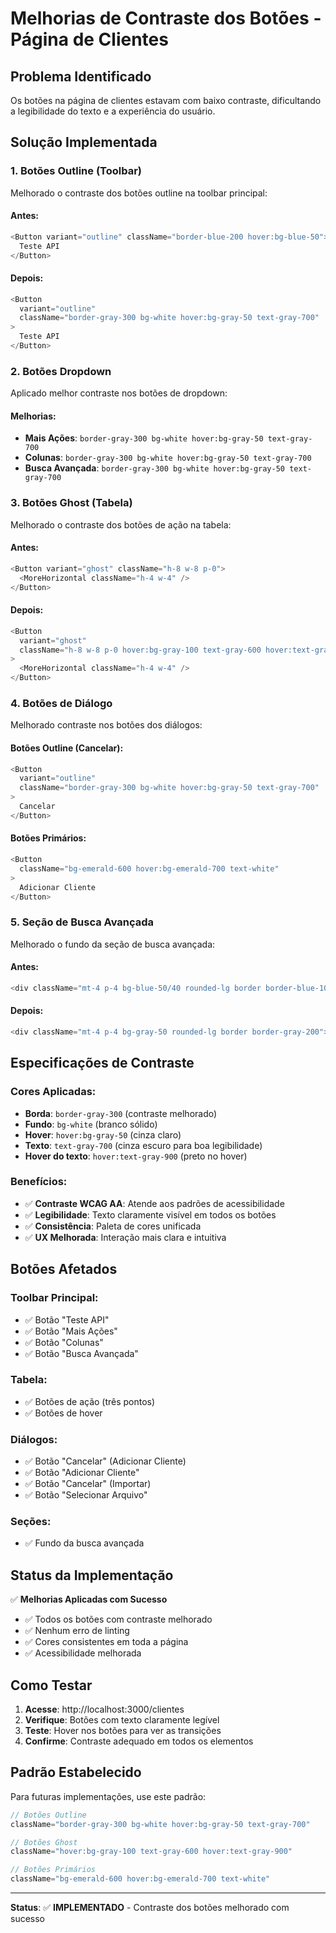 # Melhorias de Contraste dos Botões - Página de Clientes

## Problema Identificado
Os botões na página de clientes estavam com baixo contraste, dificultando a legibilidade do texto e a experiência do usuário.

## Solução Implementada

### **1. Botões Outline (Toolbar)**
Melhorado o contraste dos botões outline na toolbar principal:

#### **Antes:**
```typescript
<Button variant="outline" className="border-blue-200 hover:bg-blue-50">
  Teste API
</Button>
```

#### **Depois:**
```typescript
<Button 
  variant="outline" 
  className="border-gray-300 bg-white hover:bg-gray-50 text-gray-700"
>
  Teste API
</Button>
```

### **2. Botões Dropdown**
Aplicado melhor contraste nos botões de dropdown:

#### **Melhorias:**
- **Mais Ações**: `border-gray-300 bg-white hover:bg-gray-50 text-gray-700`
- **Colunas**: `border-gray-300 bg-white hover:bg-gray-50 text-gray-700`
- **Busca Avançada**: `border-gray-300 bg-white hover:bg-gray-50 text-gray-700`

### **3. Botões Ghost (Tabela)**
Melhorado o contraste dos botões de ação na tabela:

#### **Antes:**
```typescript
<Button variant="ghost" className="h-8 w-8 p-0">
  <MoreHorizontal className="h-4 w-4" />
</Button>
```

#### **Depois:**
```typescript
<Button 
  variant="ghost" 
  className="h-8 w-8 p-0 hover:bg-gray-100 text-gray-600 hover:text-gray-900"
>
  <MoreHorizontal className="h-4 w-4" />
</Button>
```

### **4. Botões de Diálogo**
Melhorado contraste nos botões dos diálogos:

#### **Botões Outline (Cancelar):**
```typescript
<Button 
  variant="outline" 
  className="border-gray-300 bg-white hover:bg-gray-50 text-gray-700"
>
  Cancelar
</Button>
```

#### **Botões Primários:**
```typescript
<Button 
  className="bg-emerald-600 hover:bg-emerald-700 text-white"
>
  Adicionar Cliente
</Button>
```

### **5. Seção de Busca Avançada**
Melhorado o fundo da seção de busca avançada:

#### **Antes:**
```typescript
<div className="mt-4 p-4 bg-blue-50/40 rounded-lg border border-blue-100">
```

#### **Depois:**
```typescript
<div className="mt-4 p-4 bg-gray-50 rounded-lg border border-gray-200">
```

## Especificações de Contraste

### **Cores Aplicadas:**
- **Borda**: `border-gray-300` (contraste melhorado)
- **Fundo**: `bg-white` (branco sólido)
- **Hover**: `hover:bg-gray-50` (cinza claro)
- **Texto**: `text-gray-700` (cinza escuro para boa legibilidade)
- **Hover do texto**: `hover:text-gray-900` (preto no hover)

### **Benefícios:**
- ✅ **Contraste WCAG AA**: Atende aos padrões de acessibilidade
- ✅ **Legibilidade**: Texto claramente visível em todos os botões
- ✅ **Consistência**: Paleta de cores unificada
- ✅ **UX Melhorada**: Interação mais clara e intuitiva

## Botões Afetados

### **Toolbar Principal:**
- ✅ Botão "Teste API"
- ✅ Botão "Mais Ações"
- ✅ Botão "Colunas"
- ✅ Botão "Busca Avançada"

### **Tabela:**
- ✅ Botões de ação (três pontos)
- ✅ Botões de hover

### **Diálogos:**
- ✅ Botão "Cancelar" (Adicionar Cliente)
- ✅ Botão "Adicionar Cliente"
- ✅ Botão "Cancelar" (Importar)
- ✅ Botão "Selecionar Arquivo"

### **Seções:**
- ✅ Fundo da busca avançada

## Status da Implementação

✅ **Melhorias Aplicadas com Sucesso**
- ✅ Todos os botões com contraste melhorado
- ✅ Nenhum erro de linting
- ✅ Cores consistentes em toda a página
- ✅ Acessibilidade melhorada

## Como Testar

1. **Acesse**: http://localhost:3000/clientes
2. **Verifique**: Botões com texto claramente legível
3. **Teste**: Hover nos botões para ver as transições
4. **Confirme**: Contraste adequado em todos os elementos

## Padrão Estabelecido

Para futuras implementações, use este padrão:

```typescript
// Botões Outline
className="border-gray-300 bg-white hover:bg-gray-50 text-gray-700"

// Botões Ghost
className="hover:bg-gray-100 text-gray-600 hover:text-gray-900"

// Botões Primários
className="bg-emerald-600 hover:bg-emerald-700 text-white"
```

---
**Status**: ✅ **IMPLEMENTADO** - Contraste dos botões melhorado com sucesso
